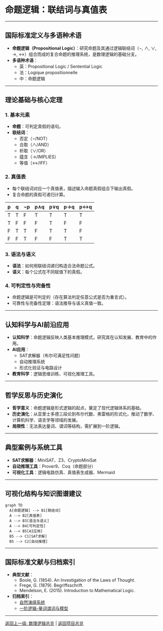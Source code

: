 # 命题逻辑：联结词与真值表

---

## 国际标准定义与多语种术语

- **命题逻辑（Propositional Logic）**：研究命题及其通过逻辑联结词（¬, ∧, ∨, →, ↔）组合而成的复合命题的推理系统，是数理逻辑的基础分支。
- **多语种术语**：
  - 英：Propositional Logic / Sentential Logic
  - 法：Logique propositionnelle
  - 中：命题逻辑

---

## 理论基础与核心定理

### 1. 基本元素
- **命题**：可判定真假的语句。
- **联结词**：
  - 否定（¬/NOT）
  - 合取（∧/AND）
  - 析取（∨/OR）
  - 蕴含（→/IMPLIES）
  - 等值（↔/IFF）

### 2. 真值表
- 每个联结词对应一个真值表，描述输入命题真假组合下输出真假。
- 复合命题的真假可递归计算。

| p | q | ¬p | p∧q | p∨q | p→q | p↔q |
|---|---|----|-----|-----|-----|-----|
| T | T | F  |  T  |  T  |  T  |  T  |
| T | F | F  |  F  |  T  |  F  |  F  |
| F | T | T  |  F  |  T  |  T  |  F  |
| F | F | T  |  F  |  F  |  T  |  T  |

### 3. 语法与语义
- **语法**：如何用联结词递归构造合法命题公式。
- **语义**：每个公式在不同赋值下的真假。

### 4. 可判定性与完备性
- 命题逻辑是可判定的（存在算法判定任意公式是否为重言式）。
- 可靠性与完备性定理：语法推导与语义真值一致。

---

## 认知科学与AI前沿应用

- **认知科学**：命题逻辑反映人类基本推理模式，研究其在认知发展、教育中的作用。
- **AI应用**：
  - SAT求解器（布尔可满足性问题）
  - 自动推理系统
  - 形式化验证与电路设计
- **教育科学**：逻辑思维训练、可视化推理工具。

---

## 哲学反思与历史演化

- **哲学意义**：命题逻辑是形式逻辑的起点，奠定了现代逻辑体系的基础。
- **历史演化**：从亚里士多德三段论到布尔代数、弗雷格的形式化，推动了数学、计算机科学、语言学等领域的发展。
- **局限性**：无法表达量词、谓词等结构，需扩展到一阶逻辑。

---

## 典型案例与系统工具

- **SAT求解器**：MiniSAT、Z3、CryptoMiniSat
- **自动推理工具**：Prover9、Coq（命题部分）
- **可视化工具**：逻辑电路仿真、真值表生成器、Mermaid

---

## 可视化结构与知识图谱建议

```mermaid
graph TD
  A[命题逻辑] --> B1[联结词]
  A --> B2[真值表]
  A --> B3[语法与语义]
  A --> B4[可判定性]
  A --> B5[AI应用]
  B5 --> C1[SAT求解]
  B5 --> C2[自动推理]
```

---

## 国际标准文献与归档索引

- **典型文献**：
  - Boole, G. (1854). An Investigation of the Laws of Thought.
  - Frege, G. (1879). Begriffsschrift.
  - Mendelson, E. (2015). Introduction to Mathematical Logic.
- **归档索引**：
  - [自然演绎系统](./02-命题逻辑-自然演绎系统.md)
  - [一阶逻辑-量词谓词与模型](./03-一阶逻辑-量词谓词与模型.md)

---

[返回上一级: 数理逻辑总览](./00-数理逻辑总览.md) | [返回项目总览](../../09-项目总览/00-项目总览.md)
